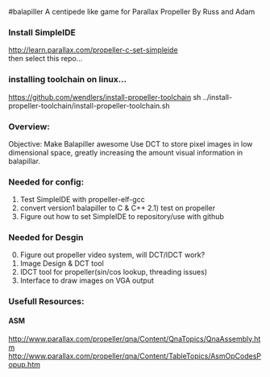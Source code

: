 #balapiller
A centipede like game for Parallax Propeller By Russ and Adam    


### Install SimpleIDE
http://learn.parallax.com/propeller-c-set-simpleide    
then select this repo...

### installing toolchain on linux...
https://github.com/wendlers/install-propeller-toolchain
sh ../install-propeller-toolchain/install-propeller-toolchain.sh


### Overview:
Objective: Make Balapiller awesome
Use DCT to store pixel images in low dimensional space, greatly
increasing the amount visual information in balapillar.    

### Needed for config:
1) Test SimpleIDE with propeller-elf-gcc
2) convert version1 balapiller to C & C++
   2.1) test on propeller
3) Figure out how to set SimpleIDE to repository/use with github

### Needed for Desgin
0) Figure out propeller video system, will DCT/IDCT work?
1) Image Design & DCT tool    
2) IDCT tool for propeller(sin/cos lookup, threading issues)      
3) Interface to draw images on VGA output    


### Usefull Resources:
#### ASM
http://www.parallax.com/propeller/qna/Content/QnaTopics/QnaAssembly.htm
http://www.parallax.com/propeller/qna/Content/TableTopics/AsmOpCodesPopup.htm



